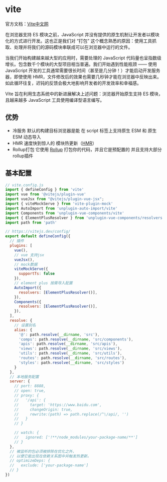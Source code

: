 # vite
官方文档：[Vite中文网](https://vitejs.cn/)

在浏览器支持 ES 模块之前，JavaScript 并没有提供的原生机制让开发者以模块化的方式进行开发。这也正是我们对 “打包” 这个概念熟悉的原因：使用工具抓取、处理并将我们的源码模块串联成可以在浏览器中运行的文件。

当我们开始构建越来越大型的应用时，需要处理的 JavaScript 代码量也呈指数级增长。包含数千个模块的大型项目相当普遍。我们开始遇到性能瓶颈 —— 使用 JavaScript 开发的工具通常需要很长时间（甚至是几分钟！）才能启动开发服务器，即使使用 HMR，文件修改后的效果也需要几秒钟才能在浏览器中反映出来。如此循环往复，迟钝的反馈会极大地影响开发者的开发效率和幸福感。

Vite 旨在利用生态系统中的新进展解决上述问题：浏览器开始原生支持 ES 模块，且越来越多 JavaScript 工具使用编译型语言编写。

## 优势
* 冷服务   默认的构建目标浏览器是能 在 script 标签上支持原生 ESM 和 原生 ESM 动态导入
* HMR  速度快到惊人的 模块热更新（[HMR](https://vitejs.cn/guide/features.html#hot-module-replacement)）
* Rollup打包  它使用 [Rollup](https://rollupjs.org/guide/en/) 打包你的代码，并且它是预配置的 并且支持大部分rollup插件

## 基本配置
```js
// vite.config.js
import { defineConfig } from 'vite'
import vue from '@vitejs/plugin-vue'
import vueJsx from "@vitejs/plugin-vue-jsx";
import { viteMockServe } from 'vite-plugin-mock'
import AutoImport from 'unplugin-auto-import/vite'
import Components from 'unplugin-vue-components/vite'
import { ElementPlusResolver } from 'unplugin-vue-components/resolvers'
import path from 'path'

// https://vitejs.dev/config/
export default defineConfig({
  // 插件
  plugins: [
    vue(),
    // vue 支持jsx
    vueJsx(),
    // mock数据
    viteMockServe({
      supportTs: false
    }),
    // element plus 按需导入配置
    AutoImport({
      resolvers: [ElementPlusResolver()],
    }),
    Components({
      resolvers: [ElementPlusResolver()],
    }),
  ],
  resolve: {
    // 设置别名
    alias: {
      '@': path.resolve(__dirname, 'src'),
      'comps': path.resolve(__dirname, 'src/components'),
      'apis': path.resolve(__dirname, 'src/apis'),
      'views': path.resolve(__dirname, 'src/views'),
      'utils': path.resolve(__dirname, 'src/utils'),
      'routes': path.resolve(__dirname, 'src/routes'),
      'styles': path.resolve(__dirname, 'src/styles')
    }
  },
  // 本地服务配置
  server: {
    // port: 8888,
    // open: true,
    // proxy: {
    //   '/api': {
    //     target: 'https://www.baidu.com',
    //     changeOrigin: true,
    //     rewrite:(path) => path.replace(/^\/api/, '')
    //   }
    // }

    // watch: {
    //   ignored: ['!**/node_modules/your-package-name/**']
    // }
  },
  // 被监听的包必须被排除在优化之外，
  // 以便它能出现在依赖关系图中并触发热更新。
  // optimizeDeps: {
  //   exclude: ['your-package-name']
  // }
})


```